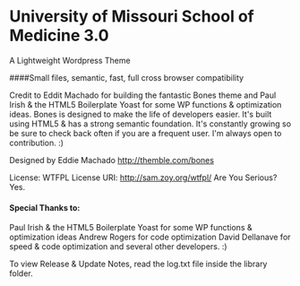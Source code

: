 # University of Missouri School of Medicine 3.0
A Lightweight Wordpress Theme

####Small files, semantic, fast, full cross browser compatibility

Credit to Eddit Machado for building the fantastic Bones theme and Paul Irish & the HTML5 Boilerplate
Yoast for some WP functions & optimization ideas. Bones is designed to make the life of developers easier. It's built
using HTML5 & has a strong semantic foundation.
It's constantly growing so be sure to check back often if you are a
frequent user. I'm always open to contribution. :)

Designed by Eddie Machado
http://themble.com/bones

License: WTFPL
License URI: http://sam.zoy.org/wtfpl/
Are You Serious? Yes.

#### Special Thanks to:
Paul Irish & the HTML5 Boilerplate
Yoast for some WP functions & optimization ideas
Andrew Rogers for code optimization
David Dellanave for speed & code optimization
and several other developers. :)

To view Release & Update Notes, read the log.txt file inside
the library folder.



